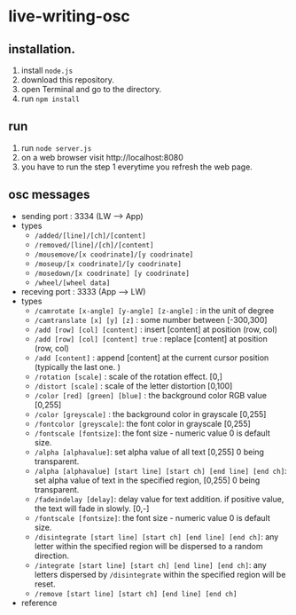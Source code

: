 # live-writing-osc

## installation.

1. install `node.js`
2. download this repository.
3. open Terminal and go to the directory.
4. run `npm install`

## run
1. run `node server.js`
2. on a web browser visit http://localhost:8080
3. you have to run the step 1 everytime you refresh the web page.

## osc messages

- sending port : 3334 (LW --> App)
- types
   - `/added/[line]/[ch]/[content]`
   - `/removed/[line]/[ch]/[content]`
   - `/mousemove/[x coodrinate]/[y coodrinate]`
   - `/moseup/[x coodrinate]/[y coodrinate]`
   - `/mosedown/[x coodrinate] [y coodrinate]`
   - `/wheel/[wheel data]`
- receving port : 3333 (App --> LW)
- types
    - `/camrotate [x-angle] [y-angle] [z-angle]` : in the unit of degree
    - `/camtranslate [x] [y] [z]` : some number between [-300,300]
    - `/add [row] [col] [content]` : insert [content] at position (row, col)
    - `/add [row] [col] [content] true` : replace [content] at position (row, col)
    - `/add [content]` : append [content] at the current cursor position (typically the last one. )
    - `/rotation [scale]` : scale of the rotation effect. [0,]
    - `/distort [scale]` : scale of the letter distortion [0,100]
    - `/color [red] [green] [blue]` : the background color RGB value [0,255]
    - `/color [greyscale]` : the background color in grayscale [0,255]
    - `/fontcolor [greyscale]`:  the font color in grayscale [0,255]
    - `/fontscale [fontsize]`:  the font size - numeric value 0 is default size.
    - `/alpha [alphavalue]`:  set alpha value of all text [0,255] 0 being transparent.
    - `/alpha [alphavalue] [start line] [start ch] [end line] [end ch]`:  set alpha value of text in the specified region, [0,255] 0 being transparent.
    - `/fadeindelay [delay]`:  delay value for text addition. if positive value, the text will fade in slowly. [0,-]
    - `/fontscale [fontsize]`:  the font size - numeric value 0 is default size.
    - `/disintegrate [start line] [start ch] [end line] [end ch]`: any letter within the specified region will be dispersed to a random direction.
    - `/integrate [start line] [start ch] [end line] [end ch]`: any letters dispersed by `/disintegrate` within the specified region will be reset.
    - `/remove [start line] [start ch] [end line] [end ch]`
- reference
